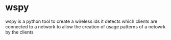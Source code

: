 wspy
====

wspy is a python tool to create a wireless ids it detects which clients are connected to a network to allow the creation of usage patterns of a netowrk by the clients
